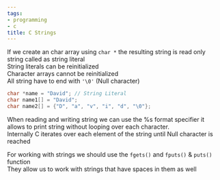 ```yaml
---
tags:
- programming
- c
title: C Strings
---
```


If we create an char array using `char *` the resulting string is read only string called as string literal  
String literals can be reinitialized  
Character arrays cannot be reinitialized  
All string have to end with `'\0'` (Null character)

````c
char *name = "David"; // String Literal
char name1[] = "David";
char name2[] = {"D", "a", "v", "i", "d", "\0"};
````

When reading and writing string we can use the %s format specifier it allows to print string without looping over each character.  
Internally C iterates over each element of the string until Null character is reached

For working with strings we should use the `fgets()` and `fputs()` & `puts()` function  
They allow us to work with strings that have spaces in them as well
